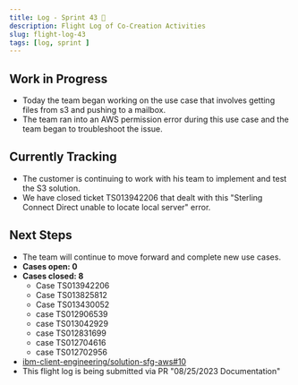 ```yaml
---
title: Log - Sprint 43 🛫
description: Flight Log of Co-Creation Activities
slug: flight-log-43
tags: [log, sprint ]
---
```


## Work in Progress
- Today the team began working on the use case that involves getting files from s3 and pushing to a mailbox.
- The team ran into an AWS permission error during this use case and the team began to troubleshoot the issue.
## Currently Tracking
- The customer is continuing to work with his team to implement and test the S3 solution.
- We have closed ticket TS013942206 that dealt with this "Sterling Connect Direct unable to locate local server" error.
## Next Steps
- The team will continue to move forward and complete new use cases.
- **Cases open: 0**
- **Cases closed: 8**
  - Case TS013942206
  - Case TS013825812
  - Case TS013430052
  - case TS012906539
  - case TS013042929
  - case TS012831699
  - case TS012704616
  - case TS012702956  
- [ibm-client-engineering/solution-sfg-aws#10](https://zenhub.ibm.com/workspaces/st5-action-information-center-64343620d0cfd0000f03a114/issues/ibm-client-engineering/solution-sfg-aws/10)
- This flight log is being submitted via PR "08/25/2023 Documentation" 
